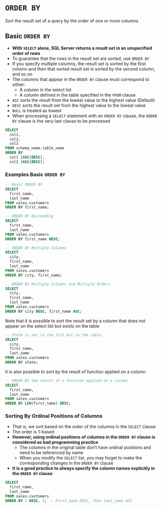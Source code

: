 # `ORDER BY`

Sort the result set of a query by the order of one or more columns

## Basic `ORDER BY`

- **With `SELECT` alone, SQL Server returns a result set in an unspecified order of rows**
- To guarantee that the rows in the result set are sorted, use `ORDER BY`
- If you specify multiple columns, the result set is sorted by the first column and then that sorted result set is sorted by the second column, and so on
- The columns that appear in the `ORDER BY` clause must correspond to either:
  - A column in the select list
  - A column defined in the table specified in the `FROM` clause
- `ASC` sorts the result from the lowest value to the highest value (Default)
- `DESC` sorts the result set from the highest value to the lowest value
- `NULL` is treated as lowest
- When processing a `SELECT` statement with an `ORDER BY` clause, the `ORDER BY` clause is the very last clause to be processed
  
```sql
SELECT 
  col1, 
  col2, 
  col3
FROM schema_name.table_name
ORDER BY 
  col1 [ASC|DESC], 
  col2 [ASC|DESC];
```

### Examples Basic `ORDER BY`

```sql
-- Basic ORDER BY
SELECT 
  first_name, 
  last_name
FROM sales.customers
ORDER BY first_name;
```

```sql
-- ORDER BY Descending
SELECT 
  first_name, 
  last_name
FROM sales.customers
ORDER BY first_name DESC;
```

```sql
-- ORDER BY Multiple Columns
SELECT 
  city, 
  first_name, 
  last_name
FROM sales.customers
ORDER BY city, first_name;
```

```sql
-- ORDER BY Multiple Columns and Multiple Orders
SELECT 
  city, 
  first_name, 
  last_name
FROM sales.customers
ORDER BY city DESC, first_name ASC;
```

Note that it is possible to sort the result set by a column that does not appear on the select list but exists on the table

```sql
-- State is not in the list but in the table
SELECT 
  city, 
  first_name, 
  last_name
FROM sales.customers
ORDER BY state;
```

It is also possible to sort by the result of function applied on a column

```sql
-- ORDER BY the result of a function applied on a column
SELECT 
  first_name, 
  last_name
FROM sales.customers
ORDER BY LEN(first_name) DESC;
```

### Sorting By Ordinal Positions of Columns

- That is, we sort based on the order of the columns in the `SELECT` clause
- The order is 1-based
- **However, using ordinal positions of columns in the `ORDER BY` clause is considered as bad programming practice**
  - The columns in the original table don’t have ordinal positions and need to be referenced by name
  - When you modify the `SELECT` list, you may forget to make the corresponding changes in the `ORDER BY` clause
- **It is a good practice to always specify the column names explicitly in the `ORDER BY` clause**

```sql
SELECT 
  first_name, 
  last_name
FROM sales.customers
ORDER BY 1 DESC, 2; -- First_name DESC, then last_name ASC
```
